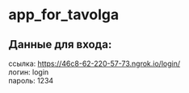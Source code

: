 # app_for_tavolga

## Данные для входа:
ссылка: https://46c8-62-220-57-73.ngrok.io/login/ 
</br>
логин: login
</br>
пароль: 1234
</br>
